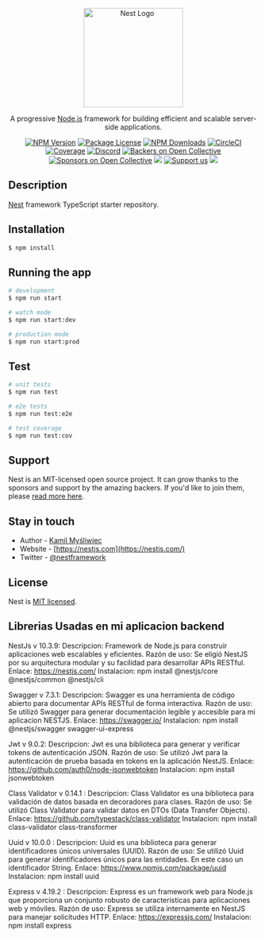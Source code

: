 <p align="center">
  <a href="http://nestjs.com/" target="blank"><img src="https://nestjs.com/img/logo-small.svg" width="200" alt="Nest Logo" /></a>
</p>

[circleci-image]: https://img.shields.io/circleci/build/github/nestjs/nest/master?token=abc123def456
[circleci-url]: https://circleci.com/gh/nestjs/nest

  <p align="center">A progressive <a href="http://nodejs.org" target="_blank">Node.js</a> framework for building efficient and scalable server-side applications.</p>
    <p align="center">
<a href="https://www.npmjs.com/~nestjscore" target="_blank"><img src="https://img.shields.io/npm/v/@nestjs/core.svg" alt="NPM Version" /></a>
<a href="https://www.npmjs.com/~nestjscore" target="_blank"><img src="https://img.shields.io/npm/l/@nestjs/core.svg" alt="Package License" /></a>
<a href="https://www.npmjs.com/~nestjscore" target="_blank"><img src="https://img.shields.io/npm/dm/@nestjs/common.svg" alt="NPM Downloads" /></a>
<a href="https://circleci.com/gh/nestjs/nest" target="_blank"><img src="https://img.shields.io/circleci/build/github/nestjs/nest/master" alt="CircleCI" /></a>
<a href="https://coveralls.io/github/nestjs/nest?branch=master" target="_blank"><img src="https://coveralls.io/repos/github/nestjs/nest/badge.svg?branch=master#9" alt="Coverage" /></a>
<a href="https://discord.gg/G7Qnnhy" target="_blank"><img src="https://img.shields.io/badge/discord-online-brightgreen.svg" alt="Discord"/></a>
<a href="https://opencollective.com/nest#backer" target="_blank"><img src="https://opencollective.com/nest/backers/badge.svg" alt="Backers on Open Collective" /></a>
<a href="https://opencollective.com/nest#sponsor" target="_blank"><img src="https://opencollective.com/nest/sponsors/badge.svg" alt="Sponsors on Open Collective" /></a>
  <a href="https://paypal.me/kamilmysliwiec" target="_blank"><img src="https://img.shields.io/badge/Donate-PayPal-ff3f59.svg"/></a>
    <a href="https://opencollective.com/nest#sponsor"  target="_blank"><img src="https://img.shields.io/badge/Support%20us-Open%20Collective-41B883.svg" alt="Support us"></a>
  <a href="https://twitter.com/nestframework" target="_blank"><img src="https://img.shields.io/twitter/follow/nestframework.svg?style=social&label=Follow"></a>
</p>
  <!--[![Backers on Open Collective](https://opencollective.com/nest/backers/badge.svg)](https://opencollective.com/nest#backer)
  [![Sponsors on Open Collective](https://opencollective.com/nest/sponsors/badge.svg)](https://opencollective.com/nest#sponsor)-->

## Description

[Nest](https://github.com/nestjs/nest) framework TypeScript starter repository.

## Installation

```bash
$ npm install
```

## Running the app

```bash
# development
$ npm run start

# watch mode
$ npm run start:dev

# production mode
$ npm run start:prod
```

## Test

```bash
# unit tests
$ npm run test

# e2e tests
$ npm run test:e2e

# test coverage
$ npm run test:cov
```

## Support

Nest is an MIT-licensed open source project. It can grow thanks to the sponsors and support by the amazing backers. If you'd like to join them, please [read more here](https://docs.nestjs.com/support).

## Stay in touch

- Author - [Kamil Myśliwiec](https://kamilmysliwiec.com)
- Website - [https://nestjs.com](https://nestjs.com/)
- Twitter - [@nestframework](https://twitter.com/nestframework)

## License

Nest is [MIT licensed](LICENSE).

## Librerias Usadas en mi aplicacion backend

NestJs v 10.3.9:
Descripcion: Framework de Node.js para construir aplicaciones web escalables y eficientes.
Razón de uso: Se eligió NestJS por su arquitectura modular y su facilidad para desarrollar APIs RESTful.
Enlace: https://nestjs.com/
Instalacion: npm install @nestjs/core @nestjs/common @nestjs/cli

Swagger v 7.3.1:
Descripcion: Swagger es una herramienta de código abierto para documentar APIs RESTful de forma interactiva.
Razón de uso: Se utilizó Swagger para generar documentación legible y accesible para mi aplicacion NESTJS.
Enlace: https://swagger.io/
Instalacion: npm install @nestjs/swagger swagger-ui-express

Jwt v 9.0.2:
Descripcion: Jwt es una biblioteca para generar y verificar tokens de autenticación JSON.
Razón de uso: Se utilizó Jwt para la autenticación de prueba basada en tokens en la aplicación NestJS.
Enlace: https://github.com/auth0/node-jsonwebtoken
Instalacion: npm install jsonwebtoken

Class Validator v 0.14.1 :
Descripcion: Class Validator es una biblioteca para validación de datos basada en decoradores para clases.
Razón de uso: Se utilizó Class Validator para validar datos en DTOs (Data Transfer Objects).
Enlace: https://github.com/typestack/class-validator
Instalacion: npm install class-validator class-transformer

Uuid v 10.0.0 :
Descripcion: Uuid es una biblioteca para generar identificadores únicos universales (UUID).
Razón de uso: Se utilizó Uuid para generar identificadores únicos para las entidades. En este caso un identificador String.
Enlace: https://www.npmjs.com/package/uuid
Instalacion: npm install uuid

Express v 4.19.2 :
Descripcion: Express es un framework web para Node.js que proporciona un conjunto robusto de características para aplicaciones web y móviles.
Razón de uso: Express se utiliza internamente en NestJS para manejar solicitudes HTTP.
Enlace: https://expressjs.com/
Instalacion: npm install express
